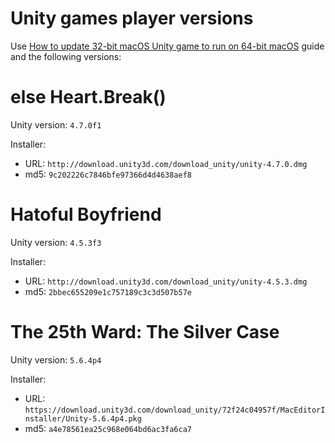 Unity games player versions
===========================

Use [How to update 32-bit macOS Unity game to run on 64-bit macOS](../common/unity-32-to-64.md) guide and the following versions:

# else Heart.Break()

Unity version: `4.7.0f1`

Installer:
- URL: `http://download.unity3d.com/download_unity/unity-4.7.0.dmg`
- md5: `9c202226c7846bfe97366d4d4638aef8`

# Hatoful Boyfriend

Unity version: `4.5.3f3`

Installer:
- URL: `http://download.unity3d.com/download_unity/unity-4.5.3.dmg`
- md5: `2bbec655209e1c757189c3c3d507b57e`

# The 25th Ward: The Silver Case

Unity version: `5.6.4p4`

Installer:
- URL: `https://download.unity3d.com/download_unity/72f24c04957f/MacEditorInstaller/Unity-5.6.4p4.pkg`
- md5: `a4e78561ea25c968e064bd6ac3fa6ca7`